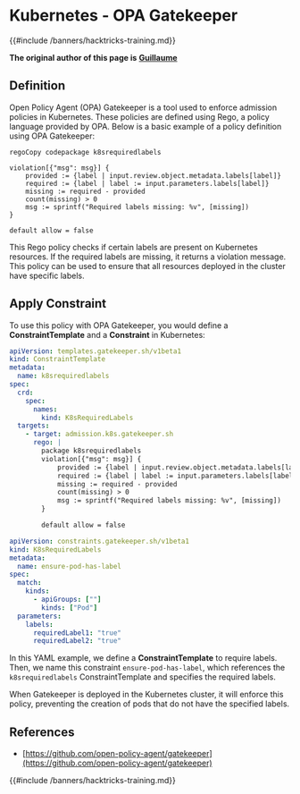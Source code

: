 # Kubernetes - OPA Gatekeeper

{{#include /banners/hacktricks-training.md}}

**The original author of this page is** [**Guillaume**](https://www.linkedin.com/in/guillaume-chapela-ab4b9a196)

## Definition

Open Policy Agent (OPA) Gatekeeper is a tool used to enforce admission policies in Kubernetes. These policies are defined using Rego, a policy language provided by OPA. Below is a basic example of a policy definition using OPA Gatekeeper:

```rego
regoCopy codepackage k8srequiredlabels

violation[{"msg": msg}] {
    provided := {label | input.review.object.metadata.labels[label]}
    required := {label | label := input.parameters.labels[label]}
    missing := required - provided
    count(missing) > 0
    msg := sprintf("Required labels missing: %v", [missing])
}

default allow = false
```

This Rego policy checks if certain labels are present on Kubernetes resources. If the required labels are missing, it returns a violation message. This policy can be used to ensure that all resources deployed in the cluster have specific labels.

## Apply Constraint

To use this policy with OPA Gatekeeper, you would define a **ConstraintTemplate** and a **Constraint** in Kubernetes:

```yaml
apiVersion: templates.gatekeeper.sh/v1beta1
kind: ConstraintTemplate
metadata:
  name: k8srequiredlabels
spec:
  crd:
    spec:
      names:
        kind: K8sRequiredLabels
  targets:
    - target: admission.k8s.gatekeeper.sh
      rego: |
        package k8srequiredlabels
        violation[{"msg": msg}] {
            provided := {label | input.review.object.metadata.labels[label]}
            required := {label | label := input.parameters.labels[label]}
            missing := required - provided
            count(missing) > 0
            msg := sprintf("Required labels missing: %v", [missing])
        }

        default allow = false
```

```yaml
apiVersion: constraints.gatekeeper.sh/v1beta1
kind: K8sRequiredLabels
metadata:
  name: ensure-pod-has-label
spec:
  match:
    kinds:
      - apiGroups: [""]
        kinds: ["Pod"]
  parameters:
    labels:
      requiredLabel1: "true"
      requiredLabel2: "true"
```

In this YAML example, we define a **ConstraintTemplate** to require labels. Then, we name this constraint `ensure-pod-has-label`, which references the `k8srequiredlabels` ConstraintTemplate and specifies the required labels.

When Gatekeeper is deployed in the Kubernetes cluster, it will enforce this policy, preventing the creation of pods that do not have the specified labels.

## References

* [https://github.com/open-policy-agent/gatekeeper](https://github.com/open-policy-agent/gatekeeper)



{{#include /banners/hacktricks-training.md}}
